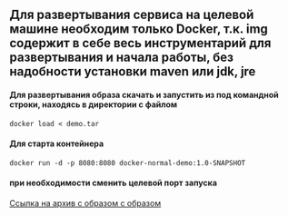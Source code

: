 ## Для развертывания сервиса на целевой машине необходим только Docker, т.к. img содержит в себе весь инструментарий для развертывания и начала работы, без надобности установки maven или jdk, jre

#### Для развертывания образа скачать и запустить из под командной строки, находясь в директории с файлом 
```
docker load < demo.tar
```

#### Для старта контейнера 
``` 
docker run -d -p 8080:8080 docker-normal-demo:1.0-SNAPSHOT
```
#### при необходимости сменить целевой порт запуска

[Ссылка на архив с образом с образом](https://disk.yandex.by/d/QuSQqVgBWWAZQg)